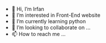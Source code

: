 - 👋 Hi, I’m Irfan
- 👀 I’m interested in Front-End website
- 🌱 I’m currently learning python
- 💞️ I’m looking to collaborate on ...
- 📫 How to reach me ...

<!---
Irfan3006/Irfan3006 is a ✨ special ✨ repository because its `README.md` (this file) appears on your GitHub profile.
You can click the Preview link to take a look at your changes.
--->
